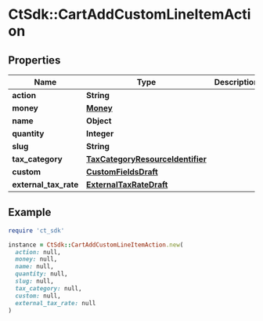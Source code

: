 # CtSdk::CartAddCustomLineItemAction

## Properties

| Name | Type | Description | Notes |
| ---- | ---- | ----------- | ----- |
| **action** | **String** |  |  |
| **money** | [**Money**](Money.md) |  | [optional] |
| **name** | **Object** |  | [optional] |
| **quantity** | **Integer** |  | [optional] |
| **slug** | **String** |  | [optional] |
| **tax_category** | [**TaxCategoryResourceIdentifier**](TaxCategoryResourceIdentifier.md) |  | [optional] |
| **custom** | [**CustomFieldsDraft**](CustomFieldsDraft.md) |  | [optional] |
| **external_tax_rate** | [**ExternalTaxRateDraft**](ExternalTaxRateDraft.md) |  | [optional] |

## Example

```ruby
require 'ct_sdk'

instance = CtSdk::CartAddCustomLineItemAction.new(
  action: null,
  money: null,
  name: null,
  quantity: null,
  slug: null,
  tax_category: null,
  custom: null,
  external_tax_rate: null
)
```

